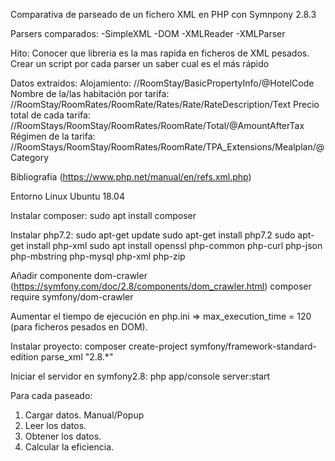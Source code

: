 
Comparativa de parseado de un fichero XML en PHP con Symnpony 2.8.3

Parsers comparados:
-SimpleXML
-DOM
-XMLReader
-XMLParser

Hito: Conocer que libreria es la mas rapida en ficheros de XML pesados. Crear un script por cada parser un saber cual es el más rápido

Datos extraidos:
Alojamiento: //RoomStay/BasicPropertyInfo/@HotelCode
Nombre de la/las habitación por tarifa: //RoomStay/RoomRates/RoomRate/Rates/Rate/RateDescription/Text
Precio total de cada tarifa: //RoomStays/RoomStay/RoomRates/RoomRate/Total/@AmountAfterTax
Régimen de la tarifa: //RoomStays/RoomStay/RoomRates/RoomRate/TPA_Extensions/Mealplan/@Category


Bibliografía (https://www.php.net/manual/en/refs.xml.php)

Entorno Linux Ubuntu 18.04

Instalar composer:
sudo apt install composer

Instalar php7.2:
sudo apt-get update
sudo apt-get install php7.2
sudo apt-get install php-xml
sudo apt install openssl php-common php-curl php-json php-mbstring php-mysql php-xml php-zip

Añadir componente dom-crawler
(https://symfony.com/doc/2.8/components/dom_crawler.html)
composer require symfony/dom-crawler

Aumentar el tiempo de ejecución en php.ini => max_execution_time = 120 (para ficheros pesados en DOM).

Instalar proyecto:
composer create-project symfony/framework-standard-edition parse_xml "2.8.*"

Iniciar el servidor en symfony2.8:
php app/console server:start

Para cada paseado:
1. Cargar datos. Manual/Popup 
2. Leer los datos.
3. Obtener los datos.
4. Calcular la eficiencia.



